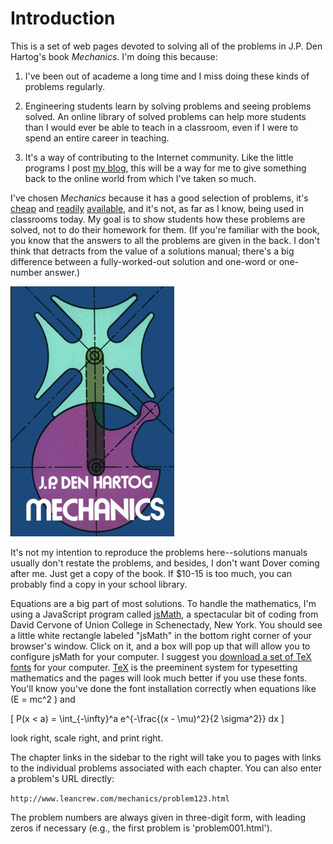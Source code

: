 # Introduction #

This is a set of web pages devoted to solving all of the problems in J.P. Den Hartog's book *Mechanics*. I'm doing this because:

1. I've been out of academe a long time and I miss doing these kinds of problems regularly.

2. Engineering students learn by solving problems and seeing problems solved. An online library of solved problems can help more students than I would ever be able to teach in a classroom, even if I were to spend an entire career in teaching.

2. It's a way of contributing to the Internet community. Like the little programs I post [my blog][6], this will be a way for me to give something back to the online world from which I've taken so much.

I've chosen *Mechanics* because it has a good selection of problems, it's [cheap][1] and [readily][2] [available][3], and it's not, as far as I know, being used in classrooms today. My goal is to show students how these problems are solved, not to do their homework for them. (If you're familiar with the book, you know that the answers to all the problems are given in the back. I don't think that detracts from the value of a solutions manual; there's a big difference between a fully-worked-out solution and one-word or one-number answer.)

![book][]

It's not my intention to reproduce the problems here--solutions manuals usually don't restate the problems, and besides, I don't want Dover coming after me. Just get a copy of the book. If $10-15 is too much, you can probably find a copy in your school library.

Equations are a big part of most solutions. To handle the mathematics, I'm using a JavaScript program called [jsMath][], a spectacular bit of coding from David Cervone of Union College in Schenectady, New York. You should see a little white rectangle labeled "jsMath" in the bottom right corner of your browser's window. Click on it, and a box will pop up that will allow you to configure jsMath for your computer. I suggest you [download a set of TeX fonts][4] for your computer. [TeX][5] is the preeminent system for typesetting mathematics and the pages will look much better if you use these fonts. You'll know you've done the font installation correctly when equations like \(E = mc^2 \) and

\[ P(x < a) = \int_{-\infty}^a e^{-\frac{(x - \mu)^2}{2 \sigma^2}} dx \]

look right, scale right, and print right.

The chapter links in the sidebar to the right will take you to pages with links to the individual problems associated with each chapter. You can also enter a problem's URL directly:

`http://www.leancrew.com/mechanics/problem123.html`

The problem numbers are always given in three-digit form, with leading zeros if necessary (e.g., the first problem is 'problem001.html').



[1]: http://www.buy.com/retail/product.asp?sku=30085228&loc=106&sp=1
[2]: http://store.yahoo.com/doverpublications/0486607542.html
[3]: http://www.amazon.com/exec/obidos/tg/detail/-/0486607542/qid=1138201008/sr=8-1/ref=sr_8_xs_ap_i1_xgl14/102-3200201-1168123?v=glance&s=books&n=507846
[jsMath]: http://www.math.union.edu/locate/jsMath/
[4]: http://www.math.union.edu/~dpvc/jsMath/download/jsMath-fonts.html
[5]: http://www.tug.org/
[book]: images/book-cover.png
[6]: http://www.leancrew.com/all-this
